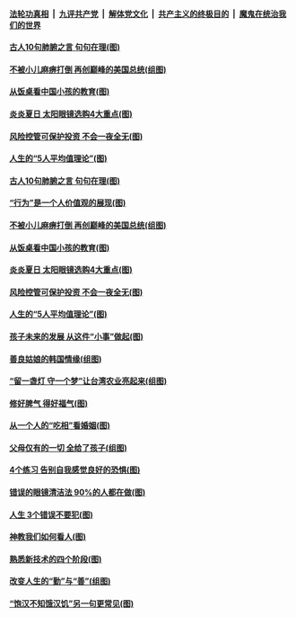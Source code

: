 

####  [法轮功真相](../../../../basic/blob/master/README.md?t=07181231) &nbsp;|&nbsp; [九评共产党](../../../../9ping.md/blob/master/README.md?t=07181231) &nbsp;|&nbsp; [解体党文化](../../../../jtdwh.md/blob/master/README.md?t=07181231)  &nbsp;|&nbsp; [共产主义的终极目的](../../../../gczydzjmd.md/blob/master/README.md?t=07181231) &nbsp;|&nbsp; [魔鬼在统治我们的世界](../../../../mgztzwmdsj.md/blob/master/README.md?t=07181231) 

#### [古人10句肺腑之言 句句在理(图)](../pages/p8/939752.md?t=07181231) 

#### [不被小儿麻痹打倒 再创巅峰的美国总统(组图)](../pages/p8/939745.md?t=07181231) 

#### [从饭桌看中国小孩的教育(图)](../pages/p8/939942.md?t=07181231) 

#### [炎炎夏日 太阳眼镜选购4大重点(图)](../pages/p8/939933.md?t=07181231) 

#### [风险控管可保护投资 不会一夜全无(图)](../pages/p8/939909.md?t=07181231) 

#### [人生的“5人平均值理论”(图)](../pages/p8/939903.md?t=07181231) 

#### [古人10句肺腑之言 句句在理(图)](../pages/p8/939752.md?t=07181231) 

#### [“行为”是一个人价值观的展现(图)](../pages/p8/940001.md?t=07181231) 

#### [不被小儿麻痹打倒 再创巅峰的美国总统(组图)](../pages/p8/939745.md?t=07181231) 

#### [从饭桌看中国小孩的教育(图)](../pages/p8/939942.md?t=07181231) 

#### [炎炎夏日 太阳眼镜选购4大重点(图)](../pages/p8/939933.md?t=07181231) 

#### [风险控管可保护投资 不会一夜全无(图)](../pages/p8/939909.md?t=07181231) 

#### [人生的“5人平均值理论”(图)](../pages/p8/939903.md?t=07181231) 

#### [孩子未来的发展 从这件“小事”做起(图)](../pages/p8/939845.md?t=07181231) 

#### [善良姑娘的韩国情缘(组图)](../pages/p8/939757.md?t=07181231) 

#### [“留一盏灯 守一个梦”让台湾农业亮起来(组图)](../pages/p8/939817.md?t=07181231) 

#### [修好脾气 得好福气(图)](../pages/p8/939813.md?t=07181231) 

#### [从一个人的“吃相”看婚姻(图)](../pages/p8/939780.md?t=07181231) 

#### [父母仅有的一切 全给了孩子(组图)](../pages/p8/914338.md?t=07181231) 

#### [4个练习 告别自我感觉良好的恐惧(图)](../pages/p8/939726.md?t=07181231) 

#### [错误的眼镜清洁法 90%的人都在做(图)](../pages/p8/939690.md?t=07181231) 

#### [人生 3个错误不要犯(图)](../pages/p8/939623.md?t=07181231) 

#### [神教我们如何看人(图)](../pages/p8/939210.md?t=07181231) 

#### [熟悉新技术的四个阶段(图)](../pages/p8/939590.md?t=07181231) 

#### [改变人生的“勤”与“善”(组图)](../pages/p8/939201.md?t=07181231) 

#### [“饱汉不知饿汉饥”另一句更常见(图)](../pages/p8/939503.md?t=07181231) 

